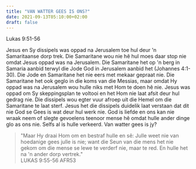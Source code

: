 ```yaml
---
title: "VAN WATTER GEES IS ONS?"
date: 2021-09-13T05:10:00+02:00
draft: false
---
```

Lukas 9:51-56

Jesus en Sy dissipels was oppad na Jerusalem toe hul deur 'n Samaritaanse dorp trek. Die Samaritane wou nie hê hul moes daar stop nie omdat Jesus oppad was na Jerusalem. Die Samaritane het op 'n berg in Samaria aanbid terwyl die Jode God in Jerusalem aanbid het (Johannes 4:1-30). Die Jode en Samaritane het nie eers met mekaar gepraat nie. Die Samaritane het ook geglo in die koms van die Messias, maar omdat Hy oppad was na Jerusalem wou hulle niks met Hom te doen hê nie. Jesus was oppad om Sy skeppingsplan te voltooi en het Hom nie laat afsit deur hul gedrag nie. Die dissipels wou egter vuur afroep uit die Hemel om die Samaritane te laat sterf. Jesus het die dissipels duidelik laat verstaan dat dit nie God se Gees is wat deur hul werk nie. God is liefde en ons kan nie wraak neem of slegte gevoelens teenoor mense hê omdat hulle ander dinge glo as ons nie. Selfs al is hulle verkeerd. Van watter gees is jy?
>
> "Maar Hy draai Hom om en bestraf hulle en sê: Julle weet nie van hoedanige gees julle is nie; want die Seun van die mens het nie gekom om die mense se lewe te verderf nie, maar te red. En hulle het na 'n ander dorp vertrek."  
> ‭‭LUKAS‬ ‭9:55-56‬ ‭AFR53‬‬

